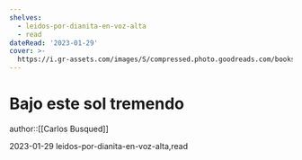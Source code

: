 ```yaml
---
shelves:
  - leidos-por-dianita-en-voz-alta
  - read
dateRead: '2023-01-29'
cover: >-
  https://i.gr-assets.com/images/S/compressed.photo.goodreads.com/books/1359249346l/6467123.jpg
---
```

# Bajo este sol tremendo

author::[[Carlos Busqued]]

2023-01-29
leidos-por-dianita-en-voz-alta,read